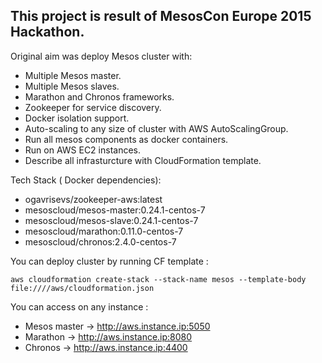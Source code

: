 This project is result of MesosCon Europe 2015 Hackathon.
---------------------------------------------------------

Original aim was deploy Mesos cluster with:
 * Multiple Mesos master.
 * Multiple Mesos slaves.
 * Marathon and Chronos frameworks.
 * Zookeeper for service discovery.
 * Docker isolation support.
 * Auto-scaling to any size of cluster with AWS AutoScalingGroup.
 * Run all mesos components as docker containers.
 * Run on AWS EC2 instances.
 * Describe all infrasturcture with CloudFormation template.


Tech Stack ( Docker dependencies):
 * ogavrisevs/zookeeper-aws:latest
 * mesoscloud/mesos-master:0.24.1-centos-7
 * mesoscloud/mesos-slave:0.24.1-centos-7
 * mesoscloud/marathon:0.11.0-centos-7
 * mesoscloud/chronos:2.4.0-centos-7

You can deploy cluster by running CF template :

`aws cloudformation create-stack --stack-name mesos --template-body file:////aws/cloudformation.json`

You can access on any instance  :
 * Mesos master -> http://aws.instance.ip:5050
 * Marathon -> http://aws.instance.ip:8080
 * Chronos ->  http://aws.instance.ip:4400
